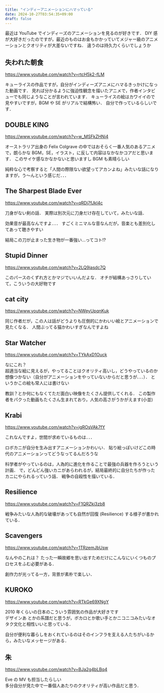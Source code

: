 ```yaml
---
title: "インディーアニメーションにハマっている"
date: 2024-10-27T03:54:35+09:00
draft: false
---
```


最近は YouTube でインディーズのアニメーションを見るのが好きです．
DIY 感が大好きだったのですが，最近のものはお金もかかっていてメジャー級のアニメーションとクオリティが大差ないですね．
違うのは持久力くらいでしょうか

## 失われた朝食

<https://www.youtube.com/watch?v=rtcH5k2-fLM>

キューライスの作品ですが，自分がインディーズアニメにハマるきっかけになった動画です．
見れば分かるように強迫性観念を描いたアニメで，作者インタビューでも同じようなことが言われています．
キューライスの絵はカワイイので見やすいですが，BGM や SE がリアルで結構怖い．
自分で作っているらしいです．

## DOUBLE KING

<https://www.youtube.com/watch?v=w_MSFkZHNi4>

オーストラリア出身の Felix Colgrave の中ではおそらく一番人気のあるアニメで，朗らかな BGM，SE，イラスト，に反して内容はなかなかコアだと思います．
このサイケ感なかなかないと思いますし BGM も素晴らしい

純粋な心で考察すると「人間の際限ない欲望ってアカンよね」みたいな話になりますが，う～んという感じだ．．．

## The Sharpest Blade Ever

<https://www.youtube.com/watch?v=qRDj7fJkI4c>

刀身がない剣の話．
実際は別次元に刀身だけ存在していて，みたいな話．

効果音が最高なんですよ．．．
すごくミニマルな音なんだが，音楽とも差別化してあって聴きやすい

結局この刀が止まった生き物が一番強い...ってコト!?

## Stupid Dinner

<https://www.youtube.com/watch?v=2LQ9iasdc7Q>

このパースのくずれ方とかマジでいいんだよな．
オチが結構あっさりしていて，こういうの大好物です

## cat city

<https://www.youtube.com/watch?v=NWeyUpqnKuk>

同じ作者だが，この人は話がどうよりも圧倒的にかわいい絵とアニメーションで見たくなる．
人間ぶってる猫かわいすぎなんですよね

## Star Watcher

<https://www.youtube.com/watch?v=TYkAxD1Ouck>

なにこれ？\
超適当な絵に見えるが，やってることはクオリティ高いし，どうやっているのか想像つかない（自分がアニメーションをやっていないからだと思うが．．．）．
というかこの絵も常人には書けない

教訓？とか何にもなくてただ面白い映像をたくさん提供してくれる．
この製作者をパクった動画もたくさん生まれており，人気の高さがうかがえます(小並)

## Krabi

<https://www.youtube.com/watch?v=igROsVAk7fY>

これなんですよ，世間が求めているものは．．．

ロボカニが自分を生み出すアニメーションかわいい．
貼り絵っぽいけどこの時代のアニメーションってどうなってるんだろうな

科学者がやっているのは，人為的に進化を作ることで最強の兵器を作ろうという計画．
で，どんどん強いカニがあらわれるが，結局最終的に自分たちが作ったカニにやられるっていう話．
戦争の自殺性を描いている．

## Resilience

<https://www.youtube.com/watch?v=F1QRZki3zb8>

戦争みたいな人為的な破壊があっても自然が回復 (Resilience) する様子が書かれている．

## Scavengers

<https://www.youtube.com/watch?v=1TRzemJbUsw>

なんやのこれは？
たった一瞬故郷を思い出すためだけにこんなにいくつものプロセスをふむ必要がある．

創作力が光ってる一方，背景が素朴で楽しい．

## KUROKO

<https://www.youtube.com/watch?v=RTkGe69XNgY>

2010 年くらいの日本のこういう雰囲気の作品が大好きです\
デザインあ とかの系譜だと思うが，ボカロとか歌い手とかニコニコみたいなオタク文化と相性いいと思っている．

自分が便利な暮らしをおくれているのはそのインフラを支える人たちがいるから，みたいなメッセージがある．

## 朱

<https://www.youtube.com/watch?v=BJa2g4bLBq4>

Eve の MV も担当したらしい\
多分自分が見た中で一番個人あたりのクオリティが高い作品だと思う．
